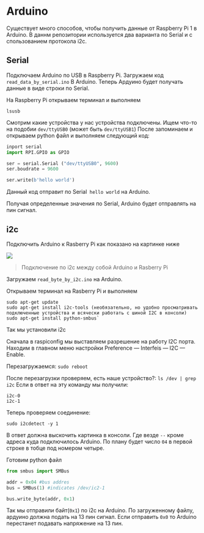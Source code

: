 # Arduino
Существует много способов, чтобы получить данные от Raspberry Pi 1 в Arduino.
В даннм репозитории используется два варианта по Serial и с спользованием протокола i2c.

## Serial
Подключаем Arduino по USB в Raspberry Pi.
Загружаем код `read_data_by_serial.ino` В Arduino. Теперь Ардуино будет получать данные в виде строки по Serial.

На Raspberry Pi открываем терминал и выполняем 

`lsusb`

Смотрим какие устройства у нас устройства подключены. 
Ищем что-то на подобии `dev/ttyUSB0` (может быть `dev/ttyUSB1`)
После запоминаем и открываем python файл и выполняем следующий код:
```python
inport serial 
import RPI.GPIO as GPIO

ser = serial.Serial ("dev/ttyUSB0", 9600)
ser.boudrate = 9600

ser.write(b'hello world')
```

Данный код отправит по Serial` hello world` на Arduino.

Получая определенные значения по Serial, Arduino будет отправлять на пин сигнал.

## i2c
Подключить Arduino к Rasberry Pi как показано на картинке ниже

[![](https://www.rootfront.com/image/photo/8105081.png)](https://www.rootfront.com/image/photo/8105081.png)
>Подключение по i2c между собой  Arduino и Rasberry Pi 

Загружаем `read_byte_by_i2c.ino` на Arduino.

Открываем терминал на Rasberry Pi и выполняем 

```
sudo apt-get update
sudo apt-get install i2c-tools (необязательно, но удобно просматривать подключенные устройства и всячески работать с шиной I2C в консоли)
sudo apt-get install python-smbus`
```
Так мы установили i2c

Сначала в raspiconfig мы выставляем разрешение на работу I2C порта. Находим в главном меню настройки Preference — Interfeis — I2C — Enable.

Перезагружаемся:
`sudo reboot`

После перезагрузки проверяем, есть наше устройство?:
`ls /dev | grep i2c`
Если в ответ на эту команду мы получили:
```
i2c-0
i2c-1
```

Теперь проверяем соединение:

`sudo i2cdetect -y 1`

В ответ должна выскочить картинка в консоли. Где везде `--` кроме адреса куда подключилось Arduino. 
По плану будет число `04` в первой строке в тобце под номером четыре.

Готовим python файл

```python
from smbus import SMBus

addr = 0x04 #bus addres
bus = SMBus(1) #indicates /dev/ic2-1

bus.write_byte(addr, 0x1)
```

Так мы отправили байт(`0х1`) по i2c на Arduino.  По загруженному файлу, ардуино должна подать на 13 пин сигнал. Если отправить `0х0` то  Arduino перестанет подавать напряжение на 13 пин. 